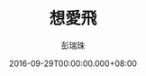 ---
issue: 192
title: 想愛飛
author: 彭瑞珠
language: 四縣
date: 2016-09-29T00:00:00.000+08:00
topic: 懷想
difficulty: 2
wikidata: Q98096046
wikidata_link: https://www.wikidata.org/wiki/Q98096046
---